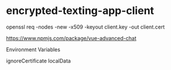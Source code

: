 # encrypted-texting-app-client

openssl req -nodes -new -x509 -keyout client.key -out client.cert

https://www.npmjs.com/package/vue-advanced-chat

Environment Variables

ignoreCertificate
localData
